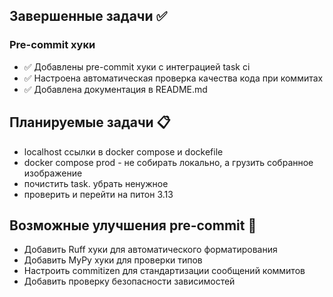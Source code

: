 ## Завершенные задачи ✅

### Pre-commit хуки
- ✅ Добавлены pre-commit хуки с интеграцией task ci
- ✅ Настроена автоматическая проверка качества кода при коммитах
- ✅ Добавлена документация в README.md

## Планируемые задачи 📋

- localhost ссылки в docker compose и dockefile
- docker compose prod - не собирать локально, а грузить собранное изображение
- почистить task. убрать ненужное
- проверить и перейти на питон 3.13

## Возможные улучшения pre-commit 🔧

- Добавить Ruff хуки для автоматического форматирования
- Добавить MyPy хуки для проверки типов
- Настроить commitizen для стандартизации сообщений коммитов
- Добавить проверку безопасности зависимостей
